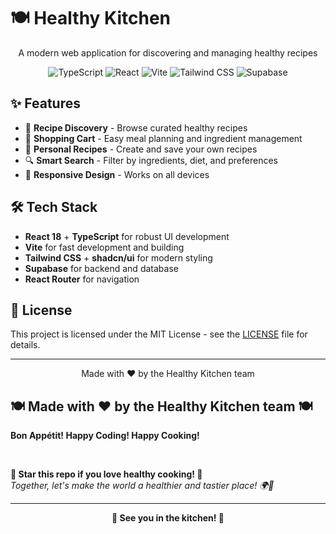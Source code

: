 # 🍽️ Healthy Kitchen

<div align="center">
  <p>A modern web application for discovering and managing healthy recipes</p>
  
  ![TypeScript](https://img.shields.io/badge/TypeScript-007ACC?style=for-the-badge&logo=typescript&logoColor=white)
  ![React](https://img.shields.io/badge/React-20232A?style=for-the-badge&logo=react&logoColor=61DAFB)
  ![Vite](https://img.shields.io/badge/Vite-646CFF?style=for-the-badge&logo=vite&logoColor=white)
  ![Tailwind CSS](https://img.shields.io/badge/Tailwind_CSS-38B2AC?style=for-the-badge&logo=tailwind-css&logoColor=white)
  ![Supabase](https://img.shields.io/badge/Supabase-3ECF8E?style=for-the-badge&logo=supabase&logoColor=white)
</div>

## ✨ Features

- 🥗 **Recipe Discovery** - Browse curated healthy recipes
- 🛒 **Shopping Cart** - Easy meal planning and ingredient management  
- 👤 **Personal Recipes** - Create and save your own recipes
- 🔍 **Smart Search** - Filter by ingredients, diet, and preferences
- 📱 **Responsive Design** - Works on all devices


## 🛠️ Tech Stack

- **React 18** + **TypeScript** for robust UI development
- **Vite** for fast development and building
- **Tailwind CSS** + **shadcn/ui** for modern styling
- **Supabase** for backend and database
- **React Router** for navigation


## 📄 License

This project is licensed under the MIT License - see the [LICENSE](LICENSE) file for details.

---

<div align="center">
  <p>Made with ❤️ by the Healthy Kitchen team</p>
</div>
  <h2>🍽️ Made with ❤️ by the Healthy Kitchen team 🍽️</h2>
  <p>
    <strong>Bon Appétit! Happy Coding! Happy Cooking!</strong>
  </p>
  
  <br>
  
  <strong>🌟 Star this repo if you love healthy cooking! 🌟</strong>
  <br>
  <em>Together, let's make the world a healthier and tastier place! 🌍🥗</em>
</div>

---

<div align="center">
  <strong>🍴 See you in the kitchen! 🍴</strong>
</div>
